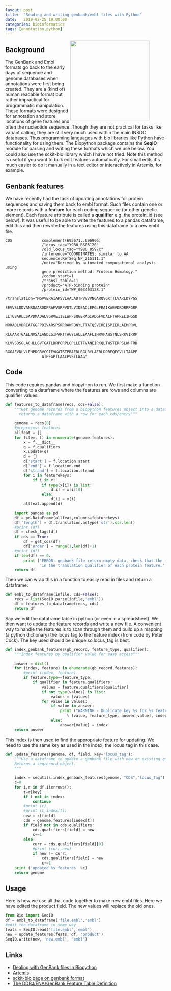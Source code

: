 ```yaml
---
layout: post
title:  "Reading and writing genbank/embl files with Python"
date:   2019-02-25 19:00:00
categories: bioinformatics
tags: [annotation,python]
---
```


<div style="width: 300px; float:right;">
<img src="https://upload.wikimedia.org/wikipedia/commons/thumb/2/24/Genbank100CD.jpg/450px-Genbank100CD.jpg" width="250px">
</div>

## Background

The GenBank and Embl formats go back to the early days of sequence and genome databases when annotations were first being created. They are a (kind of) human readable format but rather impractical for programmatic manipulation. These formats were designed for annotation and store locations of gene features and often the nucleotide sequence. Though they are not practical for tasks like variant calling, they are still very much used within the main INSDC databases. Thus programming languages with bio libraries like Python have functionality for using them. The Biopython package contains the __SeqIO__ module for parsing and writing these formats which we use below. You could also use the sckit-bio library which I have not tried. Note this method is useful if you want to bulk edit features automatically. For small edits it's much easier to do it manually in a text editor or interactively in Artemis, for example.

## Genbank features

We have recently had the task of updating annotations for protein sequences and saving them back to embl format. Such files contain one or more records with a __feature__ for each coding sequence (or other genetic element). Each feature attribute is called a __qualifier__ e.g. the protein_id (see below). It was useful to be able to write the features to a pandas dataframe, edit this and then rewrite the features using this dataframe to a new embl file.

```
CDS             complement(695671..696906)
                /locus_tag="Y980_RS03120"
                /old_locus_tag="Y980_0597c"
                /inference="COORDINATES: similar to AA
                sequence:RefSeq:NP_215111.1"
                /note="Derived by automated computational analysis using
                gene prediction method: Protein Homology."
                /codon_start=1
                /transl_table=11
                /product="ATP-binding protein"
                /protein_id="WP_003403128.1"
                /translation="MGVVERAIAPSVLAALADTPVVVVNGARQVGKTTLVARLDYPGS
                SEVVSLDDVANRDAARDDPRAFVSRPVDTLVIDEAQLEPGLFRAIKAEVDRDRRPGRF
                LLTGSARLLSAPDMADALVGRVEIIELWPFSQGERAGIADGFVDALFTAPRELIHGSD
                MRRADLVDRIATGGFPDIVARSPSRRRAWFDNYLTTATQSVIREISPIERLAEMPRVL
                RLCAARTGAELNVSALANDLSIPARTTAGYLALLEAAFLIHRVPAWSTNLSRKVIRRP
                KLVVSDSGLACHLLGVTGATLDRPGRPLGPLLETFVANEIRKQLTWSTERPSLWHFRD
                RGGAEVDLVLEHPDGRVCGIEVKATSTPRAEDLRGLRYLAERLDDRFQFGVLLTAAPE
                ATPFGPTLAALPVSTLWAG"
```

## Code

This code requires pandas and biopython to run. We first make a function converting to a dataframe where the features are rows and columns are qualifier values:

```python
def features_to_dataframe(recs, cds=False):
    """Get genome records from a biopython features object into a dataframe
      returns a dataframe with a row for each cds/entry"""

    genome = recs[0]
    #preprocess features
    allfeat = []
    for (item, f) in enumerate(genome.features):
        x = f.__dict__
        q = f.qualifiers
        x.update(q)
        d = {}
        d['start'] = f.location.start
        d['end'] = f.location.end
        d['strand'] = f.location.strand
        for i in featurekeys:
            if i in x:
                if type(x[i]) is list:
                    d[i] = x[i][0]
                else:
                    d[i] = x[i]
        allfeat.append(d)

    import pandas as pd
    df = pd.DataFrame(allfeat,columns=featurekeys)
    df['length'] = df.translation.astype('str').str.len()
    #print (df)
    df = check_tags(df)
    if cds == True:
        df = get_cds(df)
        df['order'] = range(1,len(df)+1)
    #print (df)
    if len(df) == 0:
        print ('ERROR: genbank file return empty data, check that the file contains protein sequences '\
               'in the translation qualifier of each protein feature.' )
    return df

```

Then we can wrap this in a function to easily read in files and return a dataframe:

```python
def embl_to_dataframe(infile, cds=False):
    recs = list(SeqIO.parse(infile,'embl'))
    df = features_to_dataframe(recs, cds)
    return df
```

Say we edit the dataframe table in python (or even in a spreadsheet). We then want to update the feature records and write a new file. A convenient way to handle the features is to scan through them and build up a mapping (a python dictionary) the locus tag to the feature index (from code by Peter Cock). The key used should be unique so locus_tag is best.

```python
def index_genbank_features(gb_record, feature_type, qualifier):
    """Index features by qualifier value for easy access"""

    answer = dict()
    for (index, feature) in enumerate(gb_record.features):
        #print (index, feature)
        if feature.type==feature_type:
            if qualifier in feature.qualifiers:
                values = feature.qualifiers[qualifier]
                if not type(values) is list:
                    values = [values]
                for value in values:
                    if value in answer:
                        print ("WARNING - Duplicate key %s for %s features %i and %i" \
                           % (value, feature_type, answer[value], index))
                    else:
                        answer[value] = index
    return answer
```

This index is then used to find the appropriate feature for updating. We need to use the same key as used in the index, the locus_tag in this case.

```python
def update_features(genome, df, field, key='locus_tag'):
    """Use a dataframe to update a genbank file with new or existing qualifier
    Returns a seqrecord object.
    """

    index = sequtils.index_genbank_features(genome, "CDS","locus_tag")    
    c=0
    for i,r in df.iterrows():        
        t=r[key]
        if t not in index:
            continue
        #print (r)
        #print (t,index[t])
        new = r[field]
        cds = genome.features[index[t]]
        if field not in cds.qualifiers:
            cds.qualifiers[field] = new
            c+=1
        else:
            curr = cds.qualifiers[field][0]
            #print (curr,new)
            if new != curr:
                cds.qualifiers[field] = new
                c+=1
    print ('updated %s features' %c)
    return genome
```

## Usage

Here is how we use all that code together to make new embl files. Here we have edited the product field. The new values will replace the old ones.

```python
from Bio import SeqIO
df = embl_to_dataframe('file.embl','embl')
#edit the dataframe in some way
feats = SeqIO.read('file.embl','embl')
new = update_features(feats, df, 'product')
SeqIO.write(new, 'new.embl', "embl")
```

## Links

* [Dealing with GenBank files in Biopython](https://warwick.ac.uk/fac/sci/moac/people/students/peter_cock/python/genbank/)
* [Artemis](https://www.sanger.ac.uk/science/tools/artemis)
* [sckit-bio page on genbank format](http://scikit-bio.org/docs/0.5.2/generated/skbio.io.format.genbank.html)
* [The DDBJ/ENA/GenBank Feature Table Definition](http://www.insdc.org/files/feature_table.html)
